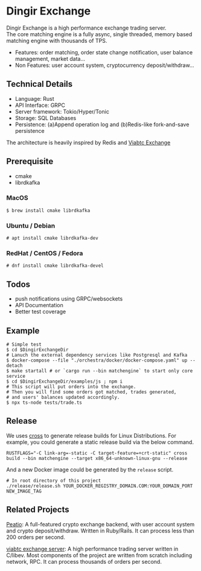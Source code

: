 # Dingir Exchange
Dingir Exchange is a high performance exchange trading server.   
The core matching engine is a fully async, single threaded, memory based matching engine with thousands of TPS. 

* Features: order matching, order state change notification, user balance management, market data...   
* Non Features: user account system, cryptocurrency deposit/withdraw...

## Technical Details

* Language: Rust
* API Interface: GRPC
* Server framework: Tokio/Hyper/Tonic
* Storage: SQL Databases
* Persistence: (a)Append operation log and (b)Redis-like fork-and-save persistence

The architecture is heavily inspired by Redis and [Viabtc Exchange](https://github.com/viabtc/viabtc_exchange_server)

## Prerequisite

* cmake
* librdkafka

### MacOS

```
$ brew install cmake librdkafka
```

### Ubuntu / Debian

```
# apt install cmake librdkafka-dev
```

### RedHat / CentOS / Fedora

```
# dnf install cmake librdkafka-devel
```


## Todos

* push notifications using GRPC/websockets
* API Documentation
* Better test coverage

## Example

```
# Simple test
$ cd $DingirExchangeDir
# Lanuch the external dependency services like Postgresql and Kafka
$ docker-compose --file "./orchestra/docker/docker-compose.yaml" up --detach
$ make startall # or `cargo run --bin matchengine` to start only core service
$ cd $DingirExchangeDir/examples/js ; npm i
# This script will put orders into the exchange.
# Then you will find some orders got matched, trades generated,
# and users' balances updated accordingly. 
$ npx ts-node tests/trade.ts 
```

## Release

We uses [cross](https://github.com/rust-embedded/cross) to generate release builds for Linux Distributions.
For example, you could generate a static release build via the below command.

```
RUSTFLAGS="-C link-arg=-static -C target-feature=+crt-static" cross build --bin matchengine --target x86_64-unknown-linux-gnu --release
```

And a new Docker image could be generated by the `release` script.

```
# In root directory of this project
./release/release.sh YOUR_DOCKER_REGISTRY_DOMAIN.COM:YOUR_DOMAIN_PORT NEW_IMAGE_TAG
```

## Related Projects

[Peatio](https://github.com/openware/peatio): A full-featured crypto exchange backend, with user account system and crypto deposit/withdraw. Written in Ruby/Rails. It can process less than 200 orders per second.  

[viabtc exchange server](https://github.com/viabtc/viabtc_exchange_server): A high performance trading server written in C/libev. Most components of the project are written from scratch including network, RPC. It can process thousands of orders per second.
